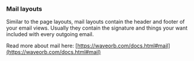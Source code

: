 ### Mail layouts

Similar to the page layouts, mail layouts contain the header and footer of your email views. Usually they contain the signature and things your want included with every outgoing email.

Read more about mail here:
[https://waveorb.com/docs.html#mail](https://waveorb.com/docs.html#mail)
